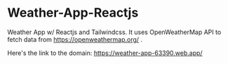 # Weather-App-Reactjs
Weather App w/ Reactjs and Tailwindcss. It uses OpenWeatherMap API to fetch data from https://openweathermap.org/ .

Here's the link to the domain: https://weather-app-63390.web.app/
